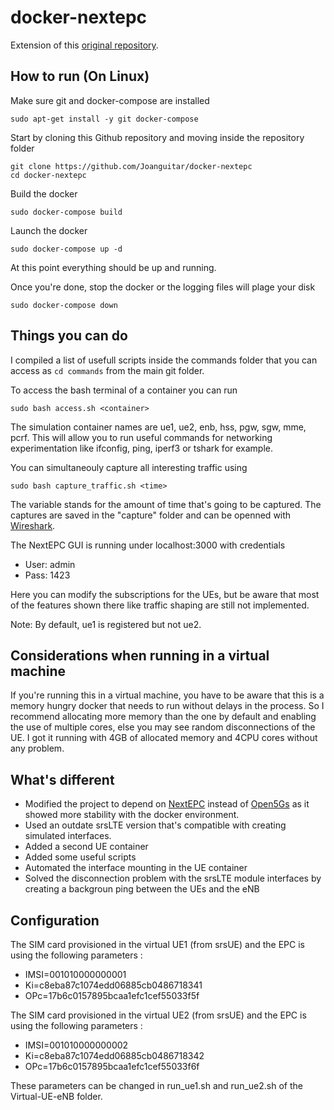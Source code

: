 # docker-nextepc

Extension of this [original repository](https://github.com/ravens/docker-nextepc).

## How to run (On Linux)

Make sure git and docker-compose are installed
```
sudo apt-get install -y git docker-compose
```
Start by cloning this Github repository and moving inside the repository folder
```
git clone https://github.com/Joanguitar/docker-nextepc
cd docker-nextepc
```
Build the docker
```
sudo docker-compose build
```
Launch the docker
```
sudo docker-compose up -d
```
At this point everything should be up and running.


Once you're done, stop the docker or the logging files will plage your disk
```
sudo docker-compose down
```

## Things you can do

I compiled a list of usefull scripts inside the commands folder that you can access as `cd commands` from the main git folder.

To access the bash terminal of a container you can run
```
sudo bash access.sh <container>
```
The simulation container names are ue1, ue2, enb, hss, pgw, sgw, mme, pcrf.
This will allow you to run useful commands for networking experimentation like ifconfig, ping, iperf3 or tshark for example.

You can simultaneouly capture all interesting traffic using
```
sudo bash capture_traffic.sh <time>
```
The variable <time> stands for the amount of time that's going to be captured.
The captures are saved in the "capture" folder and can be openned with [Wireshark](https://www.wireshark.org/).

The NextEPC GUI is running under localhost:3000 with credentials
- User: admin
- Pass: 1423

Here you can modify the subscriptions for the UEs, but be aware that most of the features shown there like traffic shaping are still not implemented.

Note: By default, ue1 is registered but not ue2.

## Considerations when running in a virtual machine

If you're running this in a virtual machine, you have to be aware that this is a memory hungry docker that needs to run without delays in the process.
So I recommend allocating more memory than the one by default and enabling the use of multiple cores, else you may see random disconnections of the UE.
I got it running with 4GB of allocated memory and 4CPU cores without any problem.

## What's different

- Modified the project to depend on [NextEPC](https://github.com/nextepc/nextepc) instead of [Open5Gs](https://github.com/open5gs/open5gs) as it showed more stability with the docker environment.
- Used an outdate srsLTE version that's compatible with creating simulated interfaces.
- Added a second UE container
- Added some useful scripts
- Automated the interface mounting in the UE container
- Solved the disconnection problem with the srsLTE module interfaces by creating a backgroun ping between the UEs and the eNB

## Configuration

The SIM card provisioned in the virtual UE1 (from srsUE) and the EPC is using the following parameters : 
 * IMSI=001010000000001
 * Ki=c8eba87c1074edd06885cb0486718341
 * OPc=17b6c0157895bcaa1efc1cef55033f5f

The SIM card provisioned in the virtual UE2 (from srsUE) and the EPC is using the following parameters : 
 * IMSI=001010000000002
 * Ki=c8eba87c1074edd06885cb0486718342
 * OPc=17b6c0157895bcaa1efc1cef55033f6f

These parameters can be changed in run_ue1.sh and run_ue2.sh of the Virtual-UE-eNB folder.
